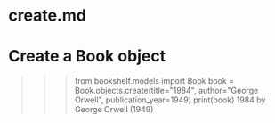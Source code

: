 # create.md

# Create a Book object
>>> from bookshelf.models import Book
>>> book = Book.objects.create(title="1984", author="George Orwell", publication_year=1949)
>>> print(book)
1984 by George Orwell (1949)
